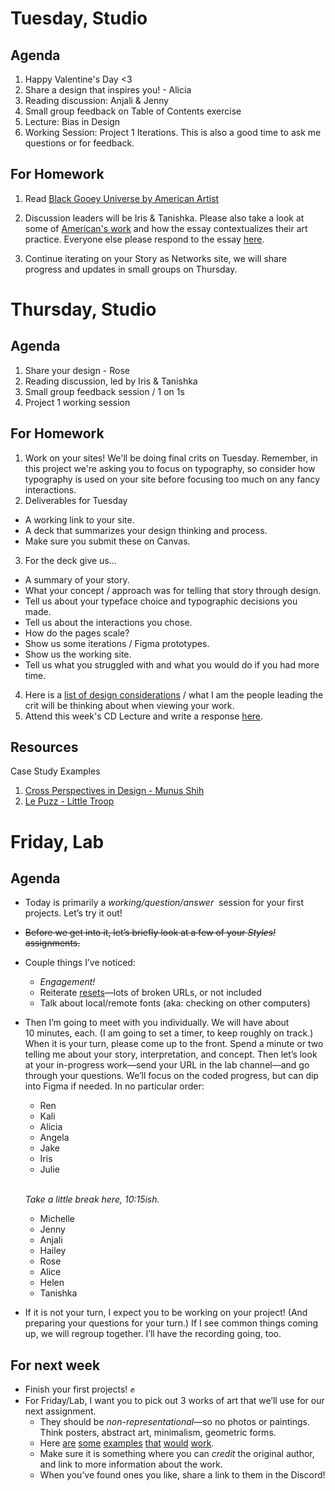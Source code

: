 ---
---

# Tuesday, Studio
## Agenda

1. Happy Valentine's Day <3
2. Share a design that inspires you! - Alicia
3. Reading discussion: Anjali & Jenny
4. Small group feedback on Table of Contents exercise
5. Lecture: Bias in Design
6. Working Session: Project 1 Iterations. This is also a good time to ask me questions or for feedback.

## For Homework
1. Read [Black Gooey Universe by American Artist](https://static1.squarespace.com/static/59238d36d2b8575d127794a4/t/5a60bdecf9619a7f881b02a0/1516289526013/UNBAG_2_AmericanArtist.pdf)

2. Discussion leaders will be Iris & Tanishka. Please also take a look at some of [American's work](https://americanartist.us/works/black-gooey-universe) and how the essay contextualizes their art practice. Everyone else please respond to the essay [here](https://docs.google.com/document/d/1pv5p2erPfjhSk7HzhXJtdSpO1effd9uR-X4lSVwFSS8/edit?usp=sharing).

3. Continue iterating on your Story as Networks site, we will share progress and updates in small groups on Thursday. 

# Thursday, Studio
## Agenda
1. Share your design - Rose
2. Reading discussion, led by Iris & Tanishka
3. Small group feedback session / 1 on 1s
4. Project 1 working session

## For Homework
1. Work on your sites! We'll be doing final crits on Tuesday. Remember, in this project we're asking you to focus on typography, so consider how typography is used on your site before focusing too much on any fancy interactions. 
2. Deliverables for Tuesday
- A working link to your site.
- A deck that summarizes your design thinking and process.
- Make sure you submit these on Canvas.
3. For the deck give us...
- A summary of your story.
- What your concept / approach was for telling that story through design. 
- Tell us about your typeface choice and typographic decisions you made.
- Tell us about the interactions you chose.
- How do the pages scale?
- Show us some iterations / Figma prototypes.
- Show us the working site.
- Tell us what you struggled with and what you would do if you had more time. 
4. Here is a [list of design considerations](https://docs.google.com/document/d/1TWu7UrKzHBO1V47_rMvFUppg8iq0PcYmer41Advh4mI/edit?usp=sharing) / what I am the people leading the crit will be thinking about when viewing your work.
5. Attend this week's CD Lecture and write a response [here](https://docs.google.com/document/d/1QlKJxrBJyStR_RFKo6KyRTNMlb4D557kQWFfFFPb2QQ/edit?usp=sharing).

## Resources
Case Study Examples
1. [Cross Perspectives in Design - Munus Shih](https://docs.google.com/presentation/d/15gN6cReK0wvvC8CL5LsoH22wQUtmsXmJBsDpt4gDQOw/edit#slide=id.gf4d5aff86a_0_55)
2. [Le Puzz - Little Troop](https://littletroop.com/work/lepuzz/index.html)



# Friday, Lab

## Agenda

- Today is primarily a *working/<wbr>question/<wbr>answer*  session for your first projects. Let’s try it out!
- ~~Before we get into it, let’s briefly look at a few of your *Styles!* assignments.~~
- Couple things I’ve noticed:
	- *Engagement!*
	- Reiterate [resets](https://core-interaction.github.io/lab/css/#resets)—lots of broken URLs, or not included
	- Talk about local/remote fonts (aka: checking on other computers)
- Then I’m going to meet with you individually. We will have about 10 minutes, each. (I am going to set a timer, to keep roughly on track.) When it is your turn, please come up to the front. Spend a minute or two telling me about your story, interpretation, and concept. Then let’s look at your <nobr>in-progress</nobr> work—send your URL in the lab channel—and go through your questions. We’ll focus on the coded progress, but can dip into Figma if needed. In no particular order:

	- Ren
	- Kali
	- Alicia
	- Angela
	- Jake
	- Iris
	- Julie

	\
	*Take a little break here, 10:15ish.*

	- Michelle
	- Jenny
	- Anjali
	- Hailey <!-- Can work on/discuss Semantics/Style assignments. -->
	- Rose
	- Alice
	- Helen
	- Tanishka

- If it is not your turn, I expect you to be working on your project! (And preparing your questions for your turn.) If I see common things coming up, we will regroup together. I’ll have the recording going, too.

## For next week
- Finish your first projects! ✊
- For Friday/Lab, I want you to pick out 3 works of art that we’ll use for our next assignment.
	- They should be *non-representational*—so no photos or paintings. Think posters, abstract art, minimalism, geometric forms.
	- Here [are](https://www.moma.org/collection/works/189312) [some](https://www.moma.org/collection/works/122104) [examples](https://www.moma.org/collection/works/65882) [that](https://www.moma.org/collection/works/79816?sov_referrer=art_term&art_term_slug=de-stijl) [would](https://www.moma.org/collection/works/7734?artist_id=2697&page=1&sov_referrer=artist) [work](https://www.moma.org/collection/works/80528).
	- Make sure it is something where you can *credit* the original author, and link to more information about the work.
	- When you’ve found ones you like, share a link to them in the Discord!
